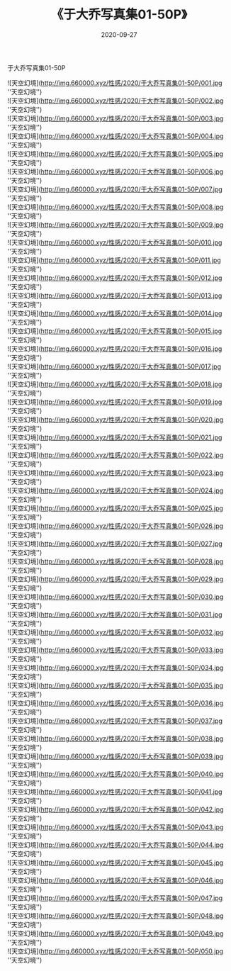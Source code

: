﻿---
layout: post
title:  《于大乔写真集01-50P》
date:   2020-09-27
img: http://img.660000.xyz/性感/2020/于大乔写真集01-50P/000.jpg
categories: [美女, 性感, 泳衣]
---

于大乔写真集01-50P



![天空幻境](http://img.660000.xyz/性感/2020/于大乔写真集01-50P/001.jpg ''天空幻境'') <br>
![天空幻境](http://img.660000.xyz/性感/2020/于大乔写真集01-50P/002.jpg ''天空幻境'') <br>
![天空幻境](http://img.660000.xyz/性感/2020/于大乔写真集01-50P/003.jpg ''天空幻境'') <br>
![天空幻境](http://img.660000.xyz/性感/2020/于大乔写真集01-50P/004.jpg ''天空幻境'') <br>
![天空幻境](http://img.660000.xyz/性感/2020/于大乔写真集01-50P/005.jpg ''天空幻境'') <br>
![天空幻境](http://img.660000.xyz/性感/2020/于大乔写真集01-50P/006.jpg ''天空幻境'') <br>
![天空幻境](http://img.660000.xyz/性感/2020/于大乔写真集01-50P/007.jpg ''天空幻境'') <br>
![天空幻境](http://img.660000.xyz/性感/2020/于大乔写真集01-50P/008.jpg ''天空幻境'') <br>
![天空幻境](http://img.660000.xyz/性感/2020/于大乔写真集01-50P/009.jpg ''天空幻境'') <br>
![天空幻境](http://img.660000.xyz/性感/2020/于大乔写真集01-50P/010.jpg ''天空幻境'') <br>
![天空幻境](http://img.660000.xyz/性感/2020/于大乔写真集01-50P/011.jpg ''天空幻境'') <br>
![天空幻境](http://img.660000.xyz/性感/2020/于大乔写真集01-50P/012.jpg ''天空幻境'') <br>
![天空幻境](http://img.660000.xyz/性感/2020/于大乔写真集01-50P/013.jpg ''天空幻境'') <br>
![天空幻境](http://img.660000.xyz/性感/2020/于大乔写真集01-50P/014.jpg ''天空幻境'') <br>
![天空幻境](http://img.660000.xyz/性感/2020/于大乔写真集01-50P/015.jpg ''天空幻境'') <br>
![天空幻境](http://img.660000.xyz/性感/2020/于大乔写真集01-50P/016.jpg ''天空幻境'') <br>
![天空幻境](http://img.660000.xyz/性感/2020/于大乔写真集01-50P/017.jpg ''天空幻境'') <br>
![天空幻境](http://img.660000.xyz/性感/2020/于大乔写真集01-50P/018.jpg ''天空幻境'') <br>
![天空幻境](http://img.660000.xyz/性感/2020/于大乔写真集01-50P/019.jpg ''天空幻境'') <br>
![天空幻境](http://img.660000.xyz/性感/2020/于大乔写真集01-50P/020.jpg ''天空幻境'') <br>
![天空幻境](http://img.660000.xyz/性感/2020/于大乔写真集01-50P/021.jpg ''天空幻境'') <br>
![天空幻境](http://img.660000.xyz/性感/2020/于大乔写真集01-50P/022.jpg ''天空幻境'') <br>
![天空幻境](http://img.660000.xyz/性感/2020/于大乔写真集01-50P/023.jpg ''天空幻境'') <br>
![天空幻境](http://img.660000.xyz/性感/2020/于大乔写真集01-50P/024.jpg ''天空幻境'') <br>
![天空幻境](http://img.660000.xyz/性感/2020/于大乔写真集01-50P/025.jpg ''天空幻境'') <br>
![天空幻境](http://img.660000.xyz/性感/2020/于大乔写真集01-50P/026.jpg ''天空幻境'') <br>
![天空幻境](http://img.660000.xyz/性感/2020/于大乔写真集01-50P/027.jpg ''天空幻境'') <br>
![天空幻境](http://img.660000.xyz/性感/2020/于大乔写真集01-50P/028.jpg ''天空幻境'') <br>
![天空幻境](http://img.660000.xyz/性感/2020/于大乔写真集01-50P/029.jpg ''天空幻境'') <br>
![天空幻境](http://img.660000.xyz/性感/2020/于大乔写真集01-50P/030.jpg ''天空幻境'') <br>
![天空幻境](http://img.660000.xyz/性感/2020/于大乔写真集01-50P/031.jpg ''天空幻境'') <br>
![天空幻境](http://img.660000.xyz/性感/2020/于大乔写真集01-50P/032.jpg ''天空幻境'') <br>
![天空幻境](http://img.660000.xyz/性感/2020/于大乔写真集01-50P/033.jpg ''天空幻境'') <br>
![天空幻境](http://img.660000.xyz/性感/2020/于大乔写真集01-50P/034.jpg ''天空幻境'') <br>
![天空幻境](http://img.660000.xyz/性感/2020/于大乔写真集01-50P/035.jpg ''天空幻境'') <br>
![天空幻境](http://img.660000.xyz/性感/2020/于大乔写真集01-50P/036.jpg ''天空幻境'') <br>
![天空幻境](http://img.660000.xyz/性感/2020/于大乔写真集01-50P/037.jpg ''天空幻境'') <br>
![天空幻境](http://img.660000.xyz/性感/2020/于大乔写真集01-50P/038.jpg ''天空幻境'') <br>
![天空幻境](http://img.660000.xyz/性感/2020/于大乔写真集01-50P/039.jpg ''天空幻境'') <br>
![天空幻境](http://img.660000.xyz/性感/2020/于大乔写真集01-50P/040.jpg ''天空幻境'') <br>
![天空幻境](http://img.660000.xyz/性感/2020/于大乔写真集01-50P/041.jpg ''天空幻境'') <br>
![天空幻境](http://img.660000.xyz/性感/2020/于大乔写真集01-50P/042.jpg ''天空幻境'') <br>
![天空幻境](http://img.660000.xyz/性感/2020/于大乔写真集01-50P/043.jpg ''天空幻境'') <br>
![天空幻境](http://img.660000.xyz/性感/2020/于大乔写真集01-50P/044.jpg ''天空幻境'') <br>
![天空幻境](http://img.660000.xyz/性感/2020/于大乔写真集01-50P/045.jpg ''天空幻境'') <br>
![天空幻境](http://img.660000.xyz/性感/2020/于大乔写真集01-50P/046.jpg ''天空幻境'') <br>
![天空幻境](http://img.660000.xyz/性感/2020/于大乔写真集01-50P/047.jpg ''天空幻境'') <br>
![天空幻境](http://img.660000.xyz/性感/2020/于大乔写真集01-50P/048.jpg ''天空幻境'') <br>
![天空幻境](http://img.660000.xyz/性感/2020/于大乔写真集01-50P/049.jpg ''天空幻境'') <br>
![天空幻境](http://img.660000.xyz/性感/2020/于大乔写真集01-50P/050.jpg ''天空幻境'') <br>